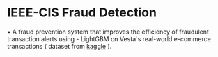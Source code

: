 # IEEE-CIS Fraud Detection
• A fraud prevention system that improves the efficiency of fraudulent transaction alerts using - LightGBM on Vesta's real-world e-commerce transactions ( dataset from [kaggle](https://www.kaggle.com/competitions/ieee-fraud-detection) ). 

